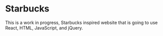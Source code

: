 # Starbucks
This is a work in progress, Starbucks inspired website that is going to use React, HTML, JavaScript, and jQuery.
